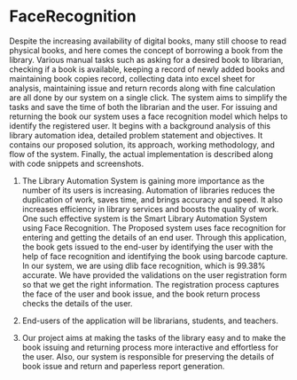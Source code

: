 # FaceRecognition
Despite the increasing availability of digital books, many still choose to
read physical books, and here comes the concept of borrowing a book from the library. Various
manual tasks such as asking for a desired book to librarian, checking if a book is available, keeping a
record of newly added books and maintaining book copies record, collecting data into excel sheet for
analysis, maintaining issue and return records along with fine calculation are all done by our system
on a single click. The system aims to simplify the tasks and save the time of both the librarian and the
user. For issuing and returning the book our system uses a face recognition model which helps to
identify the registered user. It begins
with a background analysis of this library automation idea, detailed problem statement and objectives.
It contains our proposed solution, its approach, working methodology, and flow of the system. Finally,
the actual implementation is described along with code snippets and screenshots. 


1. The Library Automation System is gaining more importance as the number of its users is increasing. Automation of libraries reduces the duplication of work, saves time, and brings accuracy and speed. It also increases efficiency in library services and boosts the quality of work. One such effective system is the Smart Library Automation System using Face Recognition. The Proposed system uses face recognition for entering and getting the details of an end user. Through this application, the book gets issued to the end-user by identifying the user with the help of face recognition and identifying the book using barcode capture. In our system, we are using dlib face recognition, which is 99.38% accurate. We have provided the validations on the user registration form so that we get the right information. The registration process captures the face of the user and book issue, and the book return process checks the details of the user. 

2. End-users of the application will be librarians, students, and teachers. 

3. Our project aims at making the tasks of the library easy and to make the book issuing and returning process more interactive and effortless for the user. Also, our system is responsible for preserving the details of book issue and return and paperless report generation.



